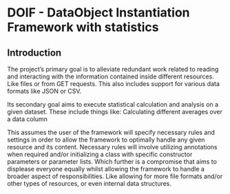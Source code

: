 # DOIF - DataObject Instantiation Framework with statistics

## Introduction
The project’s primary goal is to alleviate redundant work related to reading and interacting 
with the information contained inside different resources. Like files or from GET requests.
This also includes support for various data formats like JSON or CSV.

Its secondary goal aims to execute statistical calculation and analysis on a given dataset. 
These include things like: 
Calculating different averages over a data column 

This assumes the user of the framework will specify necessary rules and settings in order 
to allow the framework to optimally handle any given resource and its content. 
Necessary rules will involve utilizing annotations when required and/or initializing a 
class with specific constructor parameters or parameter lists. Which further is a compromise that aims 
to displease everyone equally whilst allowing the framework to handle a broader aspect of responsibilities.
Like allowing for more file formats and/or other types of resources, or even internal data structures.